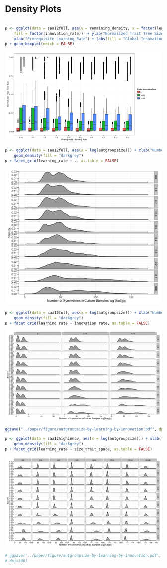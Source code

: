 


# Density Plots #


```r

p <- ggplot(data = saa12full, aes(y = remaining_density, x = factor(learning_rate), 
    fill = factor(innovation_rate))) + ylab("Normalized Trait Tree Size") + 
    xlab("Prerequisite Learning Rate") + labs(fill = "Global Innovation Rate")
p + geom_boxplot(notch = FALSE)
```

![plot of chunk radius-1](figure/radius-1.png) 




```r
p <- ggplot(data = saa12full, aes(x = log(autgroupsize))) + xlab("Number of Symmetries in Culture Samples log |Aut(g)|") + 
    geom_density(fill = "darkgrey")
p + facet_grid(learning_rate ~ ., as.table = FALSE)
```

![plot of chunk orbit-1](figure/orbit-1.png) 




```r
p <- ggplot(data = saa12full, aes(x = log(autgroupsize))) + xlab("Number of Symmetries in Culture Samples log |Aut(g)|") + 
    geom_density(fill = "darkgrey")
p + facet_grid(learning_rate ~ innovation_rate, as.table = FALSE)
```

![plot of chunk orbit-2](figure/orbit-2.png) 

```r
ggsave("../paper/figure/autgroupsize-by-learning-by-innovation.pdf", dpi = 300)
```



```r
p <- ggplot(data = saa12highinnov, aes(x = log(autgroupsize))) + xlab("Number of Symmetries in Culture Samples log |Aut(g)|") + 
    geom_density(fill = "darkgrey")
p + facet_grid(learning_rate ~ size_trait_space, as.table = FALSE)
```

![plot of chunk orbit-3](figure/orbit-3.png) 

```r
# ggsave('../paper/figure/autgroupsize-by-learning-by-innovation.pdf',
# dpi=300)
```

